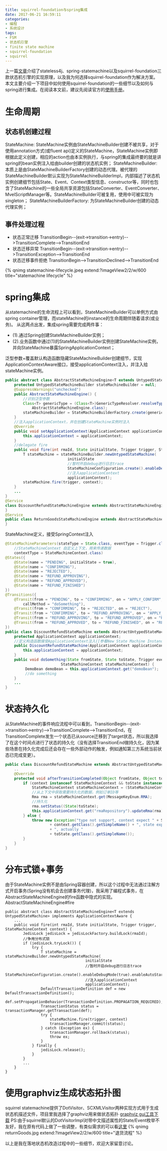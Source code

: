 ```yaml
---
title: squirrel-foundation与spring集成
date: 2017-06-21 16:59:11
categories: 
- 编程
- 系统设计
tags:
- FSM
- 状态机引擎
- finite state machine
- squirrel-foundation
- squirrel
---
```

上一篇[文章](http://www.timguan.net/2017/06/19/%E7%8A%B6%E6%80%81%E6%9C%BA%E5%BC%95%E6%93%8E%E9%80%89%E5%9E%8B/)介绍了stateless4j、spring-statemachine以及squirrel-foundation三款状态机引擎的实现原理，以及我为何选择squirrel-foundation作为解决方案。本文主要介绍一下项目中如何使用squirrel-foundation的一些细节以及如何与spring进行集成。在阅读本文前，建议先阅读官方的[使用手册](http://hekailiang.github.io/squirrel/)。
<!-- more -->

# 生命周期
## 状态机创建过程
StateMachine: StateMachine实例由StateMachineBuilder创建不被共享，对于使用annotation方式(或fluent api)定义的StateMachine，StateMachine实例即根据此定义创建，相应的action也由本实例执行，与spring的集成最终要的就是讲spring的bean实例注入给由builder创建的状态机实例；
StateMachineBuilder: 本质上是由StateMachineBuilderFactory创建的动态代理。被代理的StateMachineBuilder默认实现为StateMachineBuilderImpl，内部描述了状态机实例创建细节包括State、Event、Context类型信息、constructor等，同时也包含了StateMachine的一些全局共享资源包括StateConverter、EventConverter、MvelScriptManager等。StateMachineBuilder可被复用，使用中可被实现为singleton；
StateMachineBuilderFactory: 为StateMachineBuilder创建的动态代理实例；
## 事件处理过程
* 状态正常迁移
TransitionBegin--(exit->transition->entry)-->TransitionComplete-->TransitionEnd
* 状态迁移异常
TransitionBegin--(exit->transition->entry)-->TransitionException-->TransitionEnd
* 状态迁移事件拒绝
TransitionBegin-->TransitionDeclined-->TransitionEnd

{% qnimg statemachine-lifecycle.jpeg extend:?imageView2/2/w/600 title="statemachine lifecycle" %}


# spring集成
从statemachine的生命流程上可以看到，StateMachineBuilder可以单例方式由spring container管理，而stateMachine的instance的生命周期伴随着请求(或业务)。
从这两点出发，集成spring需要完成两件事：
* (1).通过Spring创建StateMachineBuilder实例；
* (2).业务函数中通过(1)的StateMachineBuilder实例创建StateMachine实例，并向StateMachine暴露SpringApplicationContext；

泛型参数+覆盖默认构造函数隐藏StateMachineBuilder创建细节，实现ApplicationContextAware接口，接受applicationContext注入，并注入给stateMachine实例。
``` java
public abstract class AbstractStateMachineEngine<T extends UntypedStateMachine> implements ApplicationContextAware {
    protected UntypedStateMachineBuilder stateMachineBuilder = null;
    @SuppressWarnings("unchecked")
    public AbstractStateMachineEngine() {
    	//识别泛型参数
        Class<T> genericType = (Class<T>)GenericTypeResolver.resolveTypeArgument(getClass(),
            AbstractStateMachineEngine.class);
        stateMachineBuilder = StateMachineBuilderFactory.create(genericType, ApplicationContext.class);
    }
    //注入applicationContext，并在创建StateMachine实例时注入
    @Override
    public void setApplicationContext(ApplicationContext applicationContext) throws BeansException {
        this.applicationContext = applicationContext;
    }
    //delegate fire
    public void fire(int rmaId, State initialState, Trigger trigger, StateMachineContext context) {
    	T stateMachine = stateMachineBuilder.newUntypedStateMachine(
    						initialState
                            //暂时开启debug进行日志trace
                            StateMachineConfiguration.create().enableDebugMode(true).enableAutoStart(true),
                            //注入applicationContext
                            applicationContext);
        stateMachine.fire(trigger, context);
    }
    ...
}
@Service
class DiscountRefundStateMachineEngine extends AbstractStateMachineEngine<DiscountRefundStateMachine> {
}
@Service
public class ReturnGoodsStateMachineEngine extends AbstractStateMachineEngine<ReturnGoodsStateMachine> {
}
```
StateMachine定义，接受SpringContext注入
``` java
@StateMachineParameters(stateType = State.class, eventType = Trigger.class,
    //StateMachineContext 自定义上下文，用来传递数据
    contextType = StateMachineContext.class)
@States({
    @State(name = "PENDING", initialState = true),
    @State(name = "CONFIRMING"),
    @State(name = "REJECTED"),
    @State(name = "REFUND_APPROVING"),
    @State(name = "REFUND_APPROVED"),
    @State(name = "REFUND_FINISHED")
})
@Transitions({
    @Transit(from = "PENDING", to = "CONFIRMING", on = "APPLY_CONFIRM",
        callMethod = "doSomething"),
    @Transit(from = "CONFIRMING", to = "REJECTED", on = "REJECT"),
    @Transit(from = "CONFIRMING", to = "REFUND_APPROVING", on = "APPLY_APPROVED"),
    @Transit(from = "REFUND_APPROVING", to = "REFUND_APPROVED", on = "REFUND_APPROVED"),
    @Transit(from = "REFUND_APPROVED", to = "REFUND_FINISHED", on = "REFUND_FINISH_CONFIRM")
})
public class DiscountRefundStateMachine extends AbstractUntypedStateMachine {
	protected ApplicationContext applicationContext;
	//定义构造函数接受ApplicationContext注入([参看New State Machine Instance](http://hekailiang.github.io/squirrel/))
    public DiscountRefundStateMachine(ApplicationContext applicationContext) {
        this.applicationContext = applicationContext;
    }
    public void doSomething(State fromState, State toState, Trigger event,
                         StateMachineContext stateMachineContext) {
         DemoBean demoBean = this.applicationContext.get("demoBean");
         //do something
    }
    ...
}
```

# 状态持久化
从StateMachine的事件响应流程中可以看到，TransitionBegin--(exit->transition->entry)-->TransitionComplete-->TransitionEnd，在TransitionComplete发生一个状态已从source迁移到了target状态，所以我选择了在这个时间点进行了状态的持久化（没有选择TransitionEnd做持久化，因为某些场景在持久化完成后还会存在一些外部动作的触发，例如通知第三方系统当前状态已完成变更）。

``` java
public class DiscountRefundStateMachine extends AbstractUntypedStateMachine {
    ..
    @Override
    protected void afterTransitionCompleted(Object fromState, Object toState, Object event, Object context) {
        if (context instanceof StateMachineContext && toState instanceof State) {
            StateMachineContext stateMachineContext = (StateMachineContext)context;
            //从上下文中获取需要持久化的数据，例如订单ID等
            Rma rma = stateMachineContext.get(MessageKeyEnum.RMA);
            //持久化
            rma.setStatus((State)toState);
            this.applicationContext.get("rmaRepository").updateRma(rma);
        } else {
            throw new Exception("type not support, context expect " + StateMachineContext.class.getSimpleName() + ", actually "
                    + context.getClass().getSimpleName() + ", state expect " + State.class.getSimpleName()
                    + ", actually "
                    + toState.getClass().getSimpleName());
        }
    }
}
```

# 分布式锁+事务
由于StateMachine实例不是由Spring容器创建，所以这个过程中无法通过注解方式开启事务(Spring没有机会去创建事务代理)，我采用了编程式事务，在AbstractStateMachineEngine的fire函数中隐式的实现。
AbstractStateMachineEngine#fire
```
public abstract class AbstractStateMachineEngine<T extends UntypedStateMachine> implements ApplicationContextAware {
    ...
    public void fire(int rmaId, State initialState, Trigger trigger, StateMachineContext context) {
        JedisLock jedisLock = jedisLockFactory.buildLock(rmaId);
        //争用分布式锁
        if (jedisLock.tryLock()) {
            try {
                T stateMachine = stateMachineBuilder.newUntypedStateMachine(
                                    initialState
                                    //暂时开启debug进行日志trace
                                    StateMachineConfiguration.create().enableDebugMode(true).enableAutoStart(true),
                                    //注入applicationContext
                                    applicationContext);
                DefaultTransactionDefinition def = new DefaultTransactionDefinition();
                def.setPropagationBehavior(TransactionDefinition.PROPAGATION_REQUIRED);
                TransactionStatus status = transactionManager.getTransaction(def);
                try {
                    stateMachine.fire(trigger, context)
                    transactionManager.commit(status);
                } catch (Exception ex) {
                    transactionManager.rollback(status);
                    throw ex;
                }
            } finally {
                jedisLock.release();
            }
        } 
        ...
    }
}
```

# 使用graphviz生成状态拓扑图
squirrel statemachine提供了DotVisitor、SCXMLVisitor两种实现方式用于生成状态机描述文件，项目里我选择了graphviz用来做状态拓扑
[graphviz gui工具下载](http://ortsyq47e.bkt.clouddn.com/qnsource/images/graphviz-2.40.1.pkg)
PS:由于squirrel默认的DotVisitorImpl对带中文描述属性的State/Event枚举不友好，我在原有代码上做了一些调整，有类似需求的可以看[这里](https://github.com/TimGuan/squirrel/tree/developer/timguan)
{% qnimg returnGoods.jpg extend:?imageView2/2/w/600 title="退货流程" %}

以上是我在落地状态机改造过程中的一些细节，欢迎大家留意讨论。
